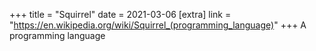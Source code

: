 +++
title = "Squirrel"
date = 2021-03-06
[extra]
link = "https://en.wikipedia.org/wiki/Squirrel_(programming_language)"
+++
A programming language

